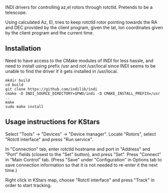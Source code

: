 INDI drivers for controlling az,el rotors through rotctld.  Pretends to be a
telescope.

Using calculated Az, El, tries to keep rotctld rotor pointing towards the RA
and DEC provided by the client program, given the lat, lon coordinates given by
the client program and the current time.

Installation
------------

Need to have access to the CMake modules of INDI for less hassle, and need to
install using prefix /usr and not /usr/local since INDI seems to be unable to
find the driver if it gets installed in /usr/local.

```
mkdir build
cd build
git clone https://github.com/indilib/indi
cmake -D INDI_SOURCE_DIRECTORY=$PWD/indi -D CMAKE_INSTALL_PREFIX=/usr ..
make
sudo make install
```

Usage instructions for KStars
-----------------------------

Select "Tools" -> "Devices" -> "Device manager". Locate "Rotors", select
"Rotctl interface" and press "Run service".

In "Connection" tab, enter rotctld hostname and port in "Address" and "Port"
fields (closest to the "Set" button), and press "Set". Press "Connect" in "Main
Control" tab. (Press "Save" under "Configuration" in Options tab to save
connection information so that it is not needed to re-enter it the next time.)

Right click in KStars map, choose "Rotctl interface" and press "Track" in order
to start tracking.
